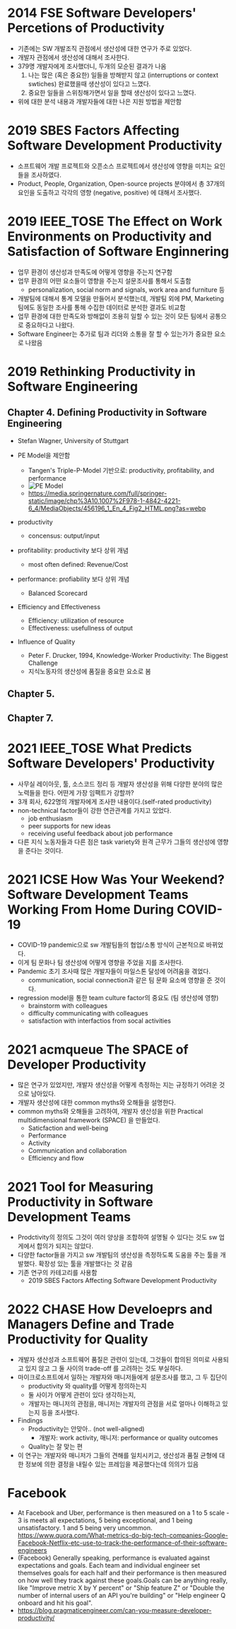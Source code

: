 # 2014 FSE Software Developers' Percetions of Productivity

* 기존에는 SW 개발조직 관점에서 생산성에 대한 연구가 주로 있었다.
* 개발자 관점에서 생산성에 대해서 조사한다.
* 379명 개발자에게 조사했더니, 두개의 모순된 결과가 나옴
  1. 나는 많은 (혹은 중요한) 일들을 방해받지 않고 (interruptions or context swtiches) 완료했을때 생산성이 있다고 느꼈다.
  2. 중요한 일들을 스위칭해가면서 일을 할때 생산성이 있다고 느꼈다. 
* 위에 대한 분석 내용과 개발자들에 대한 나은 지원 방법을 제안함

# 2019 SBES Factors Affecting Software Development Productivity
* 소프트웨어 개발 프로젝트와 오픈소스 프로젝트에서 생산성에 영향을 미치는 요인들을 조사하였다.
* Product, People, Organization, Open-source projects 분야에서 총 37개의 요인을 도출하고 각각의 영향 (negative, positive) 에 대해서 조사했다.

# 2019 IEEE_TOSE The Effect on Work Environments on Productivity and Satisfaction of Software Enginnering
* 업무 환경이 생산성과 만족도에 어떻게 영향을 주는지 연구함
* 업무 환경의 어떤 요소들이 영향을 주는지 설문조사를 통해서 도출함
   - personalization, social norm and signals, work area and furniture 등
* 개발팀에 대해서 통계 모델을 만들어서 분석했는데, 개발팀 외에 PM, Marketing 팀에도 동일한 조사를 통해 수집한 데이터로 분석한 결과도 비교함
* 업무 환경에 대한 만족도와 방해없이 조용히 일할 수 있는 것이 모든 팀에서 공통으로 중요하다고 나왔다. 
* Software Engineer는 추가로 팀과 리더와 소통을 잘 할 수 있는가가 중요한 요소로 나왔음

# 2019 Rethinking Productivity in Software Engineering
## Chapter 4. Defining Productivity in Software Engineering
* Stefan Wagner, University of Stuttgart 
* PE Model을 제안함
  - Tangen's Triple-P-Model 기반으로: productivity, profitability, and performance
  - ![PE Model](https://user-images.githubusercontent.com/33504272/186276376-7fda50b5-76f5-4435-ae27-58d0a4078e9c.png)
  - https://media.springernature.com/full/springer-static/image/chp%3A10.1007%2F978-1-4842-4221-6_4/MediaObjects/456196_1_En_4_Fig2_HTML.png?as=webp

* productivity
  - concensus: output/input
* profitability: productivity 보다 상위 개념
  - most often defined: Revenue/Cost 
* performance: profiability 보다 상위 개념
  - Balanced Scorecard
* Efficiency and Effectiveness
  - Efficiency: utilization of resource
  - Effectiveness: usefullness of output
* Influence of Quality
  - Peter F. Drucker, 1994, Knowledge-Worker Productivity: The Biggest Challenge
  - 지식노동자의 생산성에 품질을 중요한 요소로 봄

## Chapter 5. 

## Chapter 7. 


# 2021 IEEE_TOSE What Predicts Software Developers' Productivity
* 사무실 레이아웃, 툴, 소스코드 정리 등 개발자 생산성을 위해 다양한 분야의 많은 노력들을 한다. 어떤게 가장 임팩트가 강할까?
* 3개 회사, 622명의 개발자에게 조사한 내용이다.(self-rated productivity)
* non-technical factor들이 강한 연관관계를 가지고 있었다. 
   - job enthusiasm
   - peer supports for new ideas
   - receiving useful feedback about job performance
* 다른 지식 노동자들과 다른 점은 task variety와 원격 근무가 그들의 생산성에 영향을 준다는 것이다. 

# 2021 ICSE How Was Your Weekend? Software Development Teams Working From Home During COVID-19
* COVID-19 pandemic으로 sw 개발팀들의 협업/소통 방식이 근본적으로 바뀌었다. 
* 이게 팀 문화나 팀 생산성에 어떻게 영향을 주었을 지를 조사한다. 
* Pandemic 초기 조사때 많은 개발자들이 마일스톤 달성에 어려움을 겪었다. 
   - communication, social connection과 같은 팀 문화 요소에 영향을 준 것이다. 
* regression model을 통한 team culture factor의 중요도 (팀 생산성에 영향)
   - brainstorm with colleagues
   - difficulty communicating with colleagues
   - satisfaction with interfactios from socal activities

# 2021 acmqueue The SPACE of Developer Productivity
* 많은 연구가 있었지만, 개발자 생산성을 어떻게 측정하는 지는 규정하기 어려운 것으로 남아있다. 
* 개발자 생산성에 대한 common myths와 오해들을 설명한다.
* common myths와 오해들을 고려하여, 개발자 생산성을 위한 Practical multidimensional framework (SPACE) 을 만들었다. 
  - Saticfaction and well-being
  - Performance
  - Activity
  - Communication and collaboration
  - Efficiency and flow

# 2021 Tool for Measuring Productivity in Software Development Teams
* Prodctivity의 정의도 그것이 여러 양상을 조합하여 설명될 수 있다는 것도 sw 업게에서 합의가 되지는 않았다. 
* 다양한 factor들을 가지고 sw 개발팀의 생산성을 측정하도록 도움을 주는 툴을 개발했다. 확장성 있는 툴을 개발했다는 것 같음
* 기존 연구의 카테고리를 사용함
   - 2019 SBES Factors Affecting Software Development Productivity

# 2022 CHASE How Develoeprs and Managers Define and Trade Productivity for Quality
* 개발자 생산성과 소프트웨어 품질은 관련이 있는데, 그것들이 합의된 의미로 사용되고 있지 않고 그 둘 사이의 trade-off 를 고려하는 것도 부실하다. 
* 마이크로소프트에서 일하는 개발자와 매니저들에게 설문조사를 했고, 그 두 집단이 
   - productivity 와 quality를 어떻게 정의하는지 
   - 둘 사이가 어떻게 관련이 있다 생각하는지, 
   - 개발자는 매니저의 관점을, 매니저는 개발자의 관점을 서로 얼마나 이해하고 있는지 등을 조사했다.
* Findings
   - Productivity는 안맞아.. (not well-aligned)
      - 개발자: work activity, 매니저: performance or quality outcomes
   - Quality는 잘 맞는 편
* 이 연구는 개발자와 매니저가 그들의 견해를 일치시키고, 생산성과 품질 균형에 대한 정보에 의한 결정을 내릴수 있는 프레임을 제공했다는데 의의가 있음

# Facebook 
* At Facebook and Uber, performance is then measured on a 1 to 5 scale - 3 is meets all expectations, 5 being exceptional, and 1 being unsatisfactory. 1 and 5 being very uncommon. https://www.quora.com/What-metrics-do-big-tech-companies-Google-Facebook-Netflix-etc-use-to-track-the-performance-of-their-software-engineers
* (Facebook) Generally speaking, performance is evaluated against expectations and goals. Each team and individual engineer set themselves goals for each half and their performance is then measured on how well they track against these goals.Goals can be anything really, like "Improve metric X by Y percent" or "Ship feature Z" or "Double the number of internal users of an API you're building" or "Help engineer Q onboard and hit his goal".
* https://blog.pragmaticengineer.com/can-you-measure-developer-productivity/

